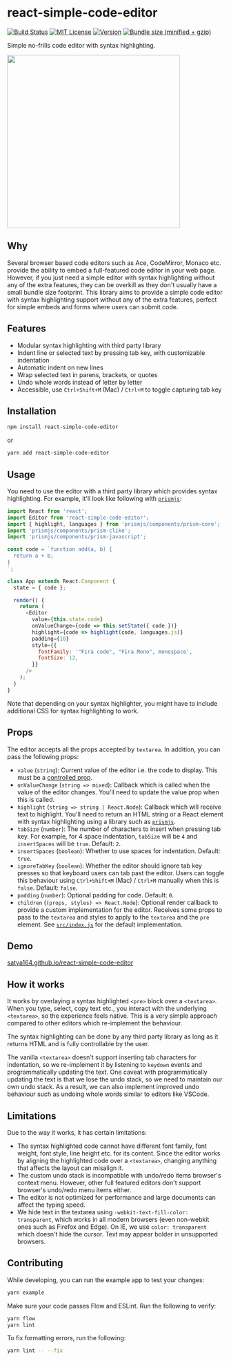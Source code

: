 # react-simple-code-editor

[![Build Status][build-badge]][build]
[![MIT License][license-badge]][license]
[![Version][version-badge]][package]
[![Bundle size (minified + gzip)][bundle-size-badge]][bundle-size]

Simple no-frills code editor with syntax highlighting.

<a href="https://raw.githubusercontent.com/satya164/react-simple-code-editor/master/demo/demo.gif"><img src="https://raw.githubusercontent.com/satya164/react-simple-code-editor/master/demo/demo.gif" width="400"></a>

## Why

Several browser based code editors such as Ace, CodeMirror, Monaco etc. provide the ability to embed a full-featured code editor in your web page. However, if you just need a simple editor with syntax highlighting without any of the extra features, they can be overkill as they don't usually have a small bundle size footprint. This library aims to provide a simple code editor with syntax highlighting support without any of the extra features, perfect for simple embeds and forms where users can submit code.

## Features

- Modular syntax highlighting with third party library
- Indent line or selected text by pressing tab key, with customizable indentation
- Automatic indent on new lines
- Wrap selected text in parens, brackets, or quotes
- Undo whole words instead of letter by letter
- Accessible, use `Ctrl+Shift+M` (Mac) / `Ctrl+M` to toggle capturing tab key

## Installation

```sh
npm install react-simple-code-editor
```

or

```sh
yarn add react-simple-code-editor
```

## Usage

You need to use the editor with a third party library which provides syntax highlighting. For example, it'll look like following with [`prismjs`](https://prismjs.com):

```js
import React from 'react';
import Editor from 'react-simple-code-editor';
import { highlight, languages } from 'prismjs/components/prism-core';
import 'prismjs/components/prism-clike';
import 'prismjs/components/prism-javascript';

const code = `function add(a, b) {
  return a + b;
}
`;

class App extends React.Component {
  state = { code };

  render() {
    return (
      <Editor
        value={this.state.code}
        onValueChange={code => this.setState({ code })}
        highlight={code => highlight(code, languages.js)}
        padding={10}
        style={{
          fontFamily: '"Fira code", "Fira Mono", monospace',
          fontSize: 12,
        }}
      />
    );
  }
}
```

Note that depending on your syntax highlighter, you might have to include additional CSS for syntax highlighting to work.

## Props

The editor accepts all the props accepted by `textarea`. In addition, you can pass the following props:

- `value` (`string`): Current value of the editor i.e. the code to display. This must be a [controlled prop](https://reactjs.org/docs/forms.html#controlled-components).
- `onValueChange` (`string => mixed`): Callback which is called when the value of the editor changes. You'll need to update the value prop when this is called.
- `highlight` (`string => string | React.Node`): Callback which will receive text to highlight. You'll need to return an HTML string or a React element with syntax highlighting using a library such as [`prismjs`](https://prismjs.com).
- `tabSize` (`number`): The number of characters to insert when pressing tab key. For example, for 4 space indentation, `tabSize` will be `4` and `insertSpaces` will be `true`. Default: `2`.
- `insertSpaces` (`boolean`): Whether to use spaces for indentation. Default: `true`.
- `ignoreTabKey` (`boolean`): Whether the editor should ignore tab key presses so that keyboard users can tab past the editor. Users can toggle this behaviour using `Ctrl+Shift+M` (Mac) / `Ctrl+M` manually when this is `false`. Default: `false`.
- `padding` (`number`): Optional padding for code. Default: `0`.
- `children` (`(props, styles) => React.Node`): Optional render callback to provide a custom implementation for the editor. Receives some props to pass to the `textarea` and styles to apply to the `textarea` and the `pre` element. See [`src/index.js`](src/index.js) for the default implementation.

## Demo

[satya164.github.io/react-simple-code-editor](https://satya164.github.io/react-simple-code-editor)

## How it works

It works by overlaying a syntax highlighted `<pre>` block over a `<textarea>`. When you type, select, copy text etc., you interact with the underlying `<textarea>`, so the experience feels native. This is a very simple approach compared to other editors which re-implement the behaviour.

The syntax highlighting can be done by any third party library as long as it returns HTML and is fully controllable by the user.

The vanilla `<textarea>` doesn't support inserting tab characters for indentation, so we re-implement it by listening to `keydown` events and programmatically updating the text. One caveat with programmatically updating the text is that we lose the undo stack, so we need to maintain our own undo stack. As a result, we can also implement improved undo behaviour such as undoing whole words similar to editors like VSCode.

## Limitations

Due to the way it works, it has certain limitations:

- The syntax highlighted code cannot have different font family, font weight, font style, line height etc. for its content. Since the editor works by aligning the highlighted code over a `<textarea>`, changing anything that affects the layout can misalign it.
- The custom undo stack is incompatible with undo/redo items browser's context menu. However, other full featured editors don't support browser's undo/redo menu items either.
- The editor is not optimized for performance and large documents can affect the typing speed.
- We hide text in the textarea using `-webkit-text-fill-color: transparent`, which works in all modern browsers (even non-webkit ones such as Firefox and Edge). On IE, we use `color: transparent` which doesn't hide the cursor. Text may appear bolder in unsupported browsers.

## Contributing

While developing, you can run the example app to test your changes:

```sh
yarn example
```

Make sure your code passes Flow and ESLint. Run the following to verify:

```sh
yarn flow
yarn lint
```

To fix formatting errors, run the following:

```sh
yarn lint -- --fix
```

<!-- badges -->

[build-badge]: https://img.shields.io/circleci/project/github/satya164/react-simple-code-editor/master.svg?style=flat-square
[build]: https://circleci.com/gh/satya164/react-simple-code-editor
[license-badge]: https://img.shields.io/npm/l/react-simple-code-editor.svg?style=flat-square
[license]: https://opensource.org/licenses/MIT
[version-badge]: https://img.shields.io/npm/v/react-simple-code-editor.svg?style=flat-square
[package]: https://www.npmjs.com/package/react-simple-code-editor
[bundle-size-badge]: https://img.shields.io/bundlephobia/minzip/react-simple-code-editor.svg?style=flat-square
[bundle-size]: https://bundlephobia.com/result?p=react-simple-code-editor
